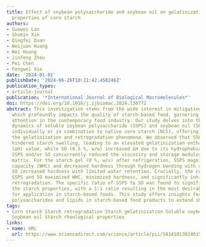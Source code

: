 ```yaml
---
title: Effect of soybean polysaccharide and soybean oil on gelatinization and retrogradation
  properties of corn starch
authors:
- Guowei Lan
- Shumin Xie
- Qingfei Duan
- Weijuan Huang
- Wei Huang
- Jinfeng Zhou
- Pei Chen
- Fengwei Xie
date: '2024-01-01'
publishDate: '2024-06-26T10:21:42.458246Z'
publication_types:
- article-journal
publication: '*International Journal of Biological Macromolecules*'
doi: https://doi.org/10.1016/j.ijbiomac.2024.130772
abstract: This investigation stems from the wide interest in mitigating starch retrogradation,
  which profoundly impacts the quality of starch-based food, garnering significant
  attention in the contemporary food industry. Our study delves into the intricate
  dynamics of soluble soybean polysaccharide (SSPS) and soybean oil (SO) when added
  individually or in combination to native corn starch (NCS), offering insights into
  the gelatinization and retrogradation phenomena. We observed that SSPS (0.5 %, w/w)
  hindered starch swelling, leading to an elevated gelatinization enthalpy change
  (∆H) value, while SO (0.5 %, w/w) increased ∆H due to its hydrophobicity. Adding
  SSPS and/or SO concurrently reduced the viscosity and storage modulus (G′) of starch
  matrix. For the starch gel (8 %, w/v) after refrigeration, SSPS magnified water-holding
  capacity (WHC) and decreased hardness through hydrogen bonding with starch, while
  SO increased hardness with limited water retention. Crucially, the combination of
  SSPS and SO maximized WHC, minimized hardness, and significantly inhibited starch
  retrogradation. The specific ratio of SSPS to SO was found to significantly influence
  the starch properties, with a 1:1 ratio resulting in the most desirable quality
  for application in starch-based foods. This study offers insights for utilizing
  polysaccharides and lipids in starch-based food products to extend shelf life.
tags:
- Corn starch Starch retrogradation Starch gelatinization Soluble soybean polysaccharide
  Soybean oil Starch rheological properties
links:
- name: URL
  url: https://www.sciencedirect.com/science/article/pii/S0141813024015769
---
```

